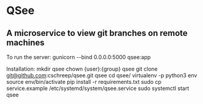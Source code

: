 QSee
====

A microservice to view git branches on remote machines
------------------------------------------------------

To run the server:
gunicorn --bind 0.0.0.0:5000 qsee:app

Installation:
  mkdir qsee
  chown {user}:{group} qsee
  git clone git@github.com:cschreep/qsee.git qsee
  cd qsee/
  virtualenv -p python3 env
  source env/bin/activate
  pip install -r requirements.txt 
  sudo cp service.example /etc/systemd/system/qsee.service
  sudo systemctl start qsee
